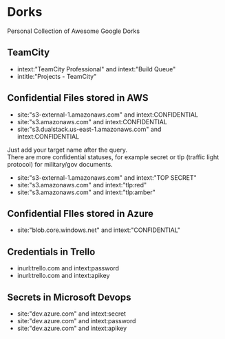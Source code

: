 # Dorks
Personal Collection of Awesome Google Dorks

## TeamCity
- intext:"TeamCity Professional" and intext:"Build Queue"  
- intitle:"Projects - TeamCity"  

## Confidential Files stored in AWS

- site:"s3-external-1.amazonaws.com" and intext:CONFIDENTIAL
- site:"s3.amazonaws.com" and intext:CONFIDENTIAL
- site:"s3.dualstack.us-east-1.amazonaws.com" and intext:CONFIDENTIAL
  
Just add your target name after the query.  
There are more confidential statuses, for example secret or tlp (traffic light protocol) for military/gov documents.

- site:"s3-external-1.amazonaws.com" and intext:"TOP SECRET"
- site:"s3.amazonaws.com" and intext:"tlp:red"
- site:"s3.amazonaws.com" and intext:"tlp:amber"

## Confidential FIles stored in Azure

- site:"blob.core.windows.net" and intext:"CONFIDENTIAL"

## Credentials in Trello

- inurl:trello.com and intext:password
- inurl:trello.com and intext:apikey

## Secrets in Microsoft Devops

- site:"dev.azure.com" and intext:secret
- site:"dev.azure.com" and intext:password
- site:"dev.azure.com" and intext:apikey
